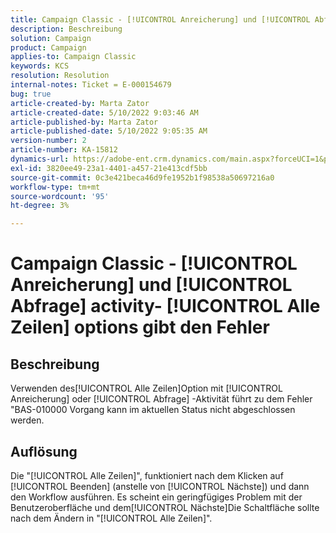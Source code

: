 ```yaml
---
title: Campaign Classic - [!UICONTROL Anreicherung] und [!UICONTROL Abfrage] activity- [!UICONTROL Alle Zeilen] options gibt den Fehler
description: Beschreibung
solution: Campaign
product: Campaign
applies-to: Campaign Classic
keywords: KCS
resolution: Resolution
internal-notes: Ticket = E-000154679
bug: true
article-created-by: Marta Zator
article-created-date: 5/10/2022 9:03:46 AM
article-published-by: Marta Zator
article-published-date: 5/10/2022 9:05:35 AM
version-number: 2
article-number: KA-15812
dynamics-url: https://adobe-ent.crm.dynamics.com/main.aspx?forceUCI=1&pagetype=entityrecord&etn=knowledgearticle&id=8cf53f15-40d0-ec11-a7b5-00224809c101
exl-id: 3820ee49-23a1-4401-a457-21e413cdf5bb
source-git-commit: 0c3e421beca46d9fe1952b1f98538a50697216a0
workflow-type: tm+mt
source-wordcount: '95'
ht-degree: 3%

---
```


# Campaign Classic - [!UICONTROL Anreicherung] und [!UICONTROL Abfrage] activity- [!UICONTROL Alle Zeilen] options gibt den Fehler

## Beschreibung


Verwenden des[!UICONTROL Alle Zeilen]Option mit [!UICONTROL Anreicherung] oder [!UICONTROL Abfrage] -Aktivität führt zu dem Fehler &quot;BAS-010000 Vorgang kann im aktuellen Status nicht abgeschlossen werden.


## Auflösung


Die &quot;[!UICONTROL Alle Zeilen]&quot;, funktioniert nach dem Klicken auf [!UICONTROL Beenden] (anstelle von [!UICONTROL Nächste]) und dann den Workflow ausführen. Es scheint ein geringfügiges Problem mit der Benutzeroberfläche und dem[!UICONTROL Nächste]Die Schaltfläche sollte nach dem Ändern in &quot;[!UICONTROL Alle Zeilen]&quot;.
